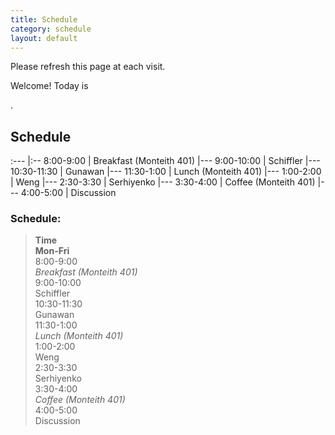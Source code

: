 ```yaml
---
title: Schedule
category: schedule
layout: default
---
```



Please refresh this page at each visit.

Welcome! Today is 
<script>
<!-- Begin
var now = new Date();
var days = new Array('Sunday','Monday','Tuesday','Wednesday','Thursday','Friday','Saturday');
var months = new Array('January','February','March','April','May','June','July','August','September','October','November','December');
var date = ((now.getDate()<10) ? "0" : "")+ now.getDate();
function fourdigits(number) {
    return (number < 1000) ? number + 1900 : number;
}
today =  days[now.getDay()] + ", " +
         months[now.getMonth()] + " " +
         date + ", " +
         (fourdigits(now.getYear())) ;
document.write(today);
//  End -->
</script>.


## Schedule 

:---    |:--
8:00-9:00 | Breakfast (Monteith 401)
|---
9:00-10:00 | Schiffler
|---
10:30-11:30 | Gunawan
|---
11:30-1:00 | Lunch (Monteith 401)
|---
1:00-2:00 | Weng
|---
2:30-3:30 | Serhiyenko
|---
3:30-4:00 | Coffee (Monteith 401)
|---
4:00-5:00 | Discussion

<h3>Schedule:</h3>
<blockquote>
<div class="container">
<div class="row"></div>
<div class="row">
<div class="col-xs-2"><b>Time</b></div>
<div class="col-xs-2"><b>Mon-Fri</b></div>
<div class="col-xs-2"></div>
</div>
<div class="row">
<div class="col-xs-2">8:00-9:00</div>
<div class="col-xs-2"><i>Breakfast (Monteith 401)</i></div>
</div>
<div class="row">
<div class="col-xs-2">9:00-10:00</div>
<div class="col-xs-2">Schiffler</div>
</div>
<div class="row">
<div class="col-xs-2">10:30-11:30</div>
<div class="col-xs-2">Gunawan</div>
</div>
<div class="row">
<div class="col-xs-2">11:30-1:00</div>
<div class="col-xs-2"><i>Lunch (Monteith 401)</i></div>
</div>
<div class="row">
<div class="col-xs-2">1:00-2:00</div>
<div class="col-xs-2">Weng</div>
</div>
<div class="row">
<div class="col-xs-2">2:30-3:30</div>
<div class="col-xs-2">Serhiyenko</div>
</div>
<div class="row">
<div class="col-xs-2">3:30-4:00</div>
<div class="col-xs-2"><i>Coffee (Monteith 401)</i></div>
</div>
<div class="row">
<div class="col-xs-2">4:00-5:00</div>
<div class="col-xs-2">Discussion</div>
<div class="col-xs-2"></div>
<div></div>
</div>
</div>
</blockquote>

